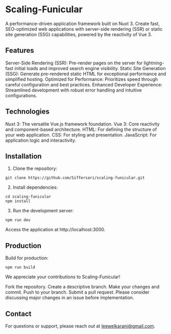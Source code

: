# Scaling-Funicular

A performance-driven application framework built on Nuxt 3. Create fast, SEO-optimized web applications with server-side rendering (SSR) or static site generation (SSG) capabilities, powered by the reactivity of Vue 3.

## Features

Server-Side Rendering (SSR): Pre-render pages on the server for lightning-fast initial loads and improved search engine visibility.
Static Site Generation (SSG): Generate pre-rendered static HTML for exceptional performance and simplified hosting.
Optimized for Performance: Prioritizes speed through careful configuration and best practices.
Enhanced Developer Experience: Streamlined development with robust error handling and intuitive configurations.
## Technologies

Nuxt 3: The versatile Vue.js framework foundation.
Vue 3: Core reactivity and component-based architecture.
HTML: For defining the structure of your web application.
CSS: For styling and presentation.
JavaScript: For application logic and interactivity.
## Installation

1. Clone the repository:

```
git clone https://github.com/Siffersari/scaling-funicular.git
```
2. Install dependencies:
```
cd scaling-funicular
npm install
```

3. Run the development server:
```
npm run dev
```
Access the application at http://localhost:3000.

## Production

Build for production:

```
npm run build 
```

We appreciate your contributions to Scaling-Funicular!

Fork the repository.
Create a descriptive branch.
Make your changes and commit.
Push to your branch.
Submit a pull request.
Please consider discussing major changes in an issue before implementation.

## Contact

For questions or support, please reach out at leewelkarani@gmail.com.

